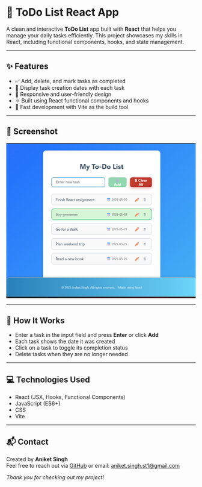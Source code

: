 # 📝 ToDo List React App

A clean and interactive **ToDo List** app built with **React** that helps you manage your daily tasks efficiently. This project showcases my skills in React, including functional components, hooks, and state management.

---

## ✨ Features

- ✅ Add, delete, and mark tasks as completed  
- 📅 Display task creation dates with each task  
- 🎨 Responsive and user-friendly design  
- ⚛️ Built using React functional components and hooks  
- 🚀 Fast development with Vite as the build tool  

---

## 📸 Screenshot

![App Screenshot](./screenshot.png)

---

## 🔧 How It Works

- Enter a task in the input field and press **Enter** or click **Add**  
- Each task shows the date it was created  
- Click on a task to toggle its completion status  
- Delete tasks when they are no longer needed  

---

## 💻 Technologies Used

- React (JSX, Hooks, Functional Components)  
- JavaScript (ES6+)  
- CSS  
- Vite  

---

## 📬 Contact

Created by **Aniket Singh**  
Feel free to reach out via [GitHub](https://github.com/SinghAniket24) or email: aniket.singh.st1@gmail.com


*Thank you for checking out my project!*
